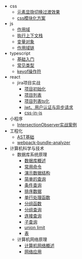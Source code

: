 - css
  - [元素显隐切换过渡效果](css/display.md)
  - [css模块化方案](css/css-modules.md)
- js
  - [作用域](js/scope.md)
  - [执行上下文栈](js/execute.md)
  - [变量对象](js/variable.md)
  - [作用域链](js/scope-chain.md)
- typescript
  - [基础入门](ts/base.md)
  - [常见类型](ts/type.md)
  - [keyof操作符](ts/keyof.md)
- react
  - jira项目实战
    - [项目初始化](react/jira/init.md)
    - [项目列表](react/jira/list.md)
    - [项目列表ts化](react/jira/ts.md)
    - [jwt、用户认证与异步请求](react/jira/login.md)
    - [css-in-js](react/jira/css-in-js.md)
- 小程序
  - [IntersectionObserver实战案例](miniprogram/IntersectionObserver.md)
- 工程化
  - [AST基础](project/ast.md)
  - [webpack-bundle-analyzer](project/analyzer.md)
- 计算机科学与技术
  - 数据库系统原理
    - [数据库概述](mysql/base/overview.md)
    - [常用命令](mysql/base/command.md)
    - [演示数据结构](mysql/base/demo.md)
    - [简单的查询](mysql/base/select.md)
    - [条件查询](mysql/base/conditions-select.md)
    - [排序数据](mysql/base/sort.md)
    - [单行处理函数](mysql/base/single-fn.md)
    - [分组函数](mysql/base/group-fn.md)
    - [分组查询](mysql/base/group-select.md)
    - [连接查询](mysql/base/connect-select.md)
    - [子查询](mysql/base/subquery.md)
    - [union limit](mysql/base/union-limit.md)
    - [表](mysql/base/table.md)
  - 计算机网络原理
    - [计算机网络概述](computer-network/overview.md)
    - [网络应用](computer-network/application.md)
  <!-- - 高等数学(工本)
    - [空间解析几何与向量代数](maths/one.md) -->


<!-- todo -->

<!-- css -->
<!-- 适配方案 -->

<!-- 小程序 -->
<!-- 顶部导航组件，吸顶组件，埋点，活动组件页，监控 -->

<!-- react -->
<!-- 组件库，简易低代码 -->

<!-- 工程化 -->
<!-- 一系列流程，调试，包分析，构建速度等等，npm包发布 -->

<!-- 优化 -->
<!-- 长列表 loading ... -->
